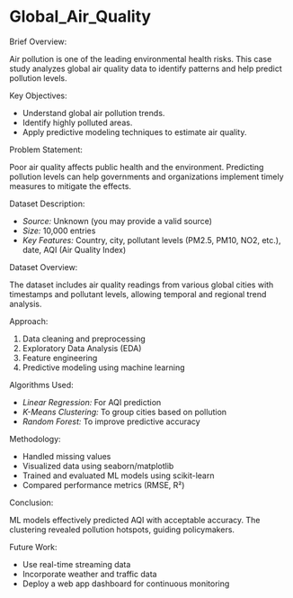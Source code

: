 # Global_Air_Quality
Brief Overview:

Air pollution is one of the leading environmental health risks. This case study analyzes global air quality data to identify patterns and help predict pollution levels.

Key Objectives:
* Understand global air pollution trends.
* Identify highly polluted areas.
* Apply predictive modeling techniques to estimate air quality.

Problem Statement:

Poor air quality affects public health and the environment. Predicting pollution levels can help governments and organizations implement timely measures to mitigate the effects.

 Dataset Description:
* *Source:* Unknown (you may provide a valid source)
* *Size:* 10,000 entries
* *Key Features:* Country, city, pollutant levels (PM2.5, PM10, NO2, etc.), date, AQI (Air Quality Index)

 Dataset Overview:

The dataset includes air quality readings from various global cities with timestamps and pollutant levels, allowing temporal and regional trend analysis.

Approach:
1. Data cleaning and preprocessing
2. Exploratory Data Analysis (EDA)
3. Feature engineering
4. Predictive modeling using machine learning

 Algorithms Used:
* *Linear Regression:* For AQI prediction
* *K-Means Clustering:* To group cities based on pollution
* *Random Forest:* To improve predictive accuracy

Methodology:
* Handled missing values
* Visualized data using seaborn/matplotlib
* Trained and evaluated ML models using scikit-learn
* Compared performance metrics (RMSE, R²)

 Conclusion:

ML models effectively predicted AQI with acceptable accuracy. The clustering revealed pollution hotspots, guiding policymakers.

 Future Work:
* Use real-time streaming data
* Incorporate weather and traffic data
* Deploy a web app dashboard for continuous monitoring
